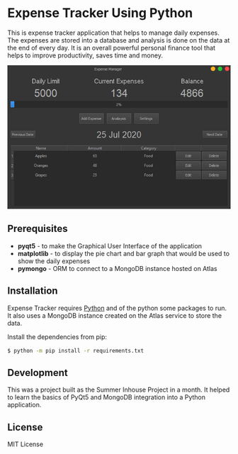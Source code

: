 
# Expense Tracker Using Python

This is expense tracker application that helps to manage daily expenses. The expenses are stored into a database and analysis is done on the data at the end of every day. It is an overall powerful personal finance tool that helps to improve productivity, saves time and money.

![Example:](/images/main_gui.png)

## Prerequisites

  - **pyqt5** - to make the Graphical User Interface of the application
  - **matplotlib** - to display the pie chart and bar graph that would be used to show the daily expenses
  - **pymongo** - ORM to connect to a MongoDB instance hosted on Atlas

## Installation

Expense Tracker requires [Python](https://www.python.org/) and of the python some packages to run. It also uses a MongoDB instance created on the Atlas service to store the data.

Install the dependencies from pip:

```sh
$ python -m pip install -r requirements.txt
```

## Development

This was a project built as the Summer Inhouse Project in a month. It helped to learn the basics of PyQt5 and MongoDB integration into a Python application.

## License

MIT License

